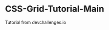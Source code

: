 # CSS-Grid-Tutorial-Main

Tutorial from devchallenges.io <a href="https://devchallenges.io/learn/tutorial/flexbox">
